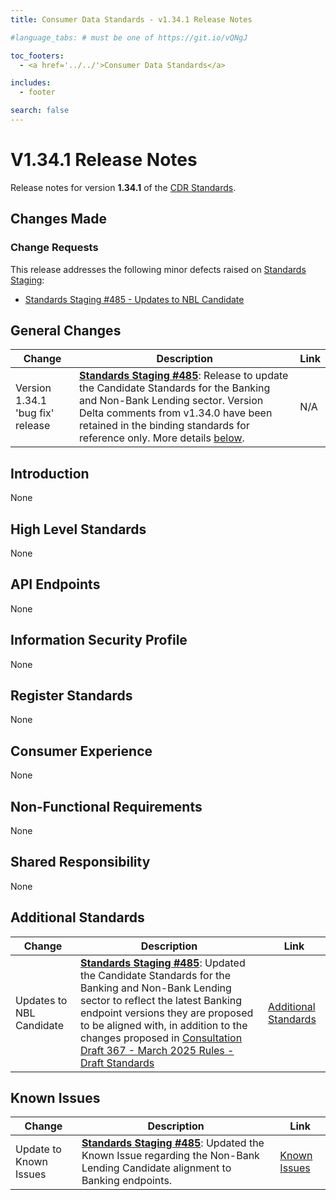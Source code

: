 ```yaml
---
title: Consumer Data Standards - v1.34.1 Release Notes

#language_tabs: # must be one of https://git.io/vQNgJ

toc_footers:
  - <a href='../../'>Consumer Data Standards</a>

includes:
  - footer

search: false
---
```


# V1.34.1 Release Notes
Release notes for version **1.34.1** of the [CDR Standards](../../).

## Changes Made
### Change Requests

This release addresses the following minor defects raised on [Standards Staging](https://github.com/ConsumerDataStandardsAustralia/standards-staging/issues):

- [Standards Staging #485 - Updates to NBL Candidate](https://github.com/ConsumerDataStandardsAustralia/standards-staging/issues/485)


## General Changes
|Change|Description|Link|
|------|-----------|----|
| Version 1.34.1 'bug fix' release | [**Standards Staging #485**](https://github.com/ConsumerDataStandardsAustralia/standards-staging/issues/485): Release to update the Candidate Standards for the Banking and Non-Bank Lending sector. Version Delta comments from v1.34.0 have been retained in the binding standards for reference only. More details [below](#additional-standards). | N/A


## Introduction
None


## High Level Standards
None


## API Endpoints
None


## Information Security Profile
None


## Register Standards
None


## Consumer Experience
None


## Non-Functional Requirements
None


## Shared Responsibility
None


## Additional Standards
|Change|Description|Link|
|------|-----------|----|
| Updates to NBL Candidate | [**Standards Staging #485**](https://github.com/ConsumerDataStandardsAustralia/standards-staging/issues/485): Updated the Candidate Standards for the Banking and Non-Bank Lending sector to reflect the latest Banking endpoint versions they are proposed to be aligned with, in addition to the changes proposed in [Consultation Draft 367 - March 2025 Rules - Draft Standards](https://github.com/ConsumerDataStandardsAustralia/standards/issues/367) | [Additional Standards](../../#additional-standards)


## Known Issues
|Change|Description|Link|
|------|-----------|----|
| Update to Known Issues | [**Standards Staging #485**](https://github.com/ConsumerDataStandardsAustralia/standards-staging/issues/485): Updated the Known Issue regarding the Non-Bank Lending Candidate alignment to Banking endpoints. | [Known Issues](../../#known-issues)

